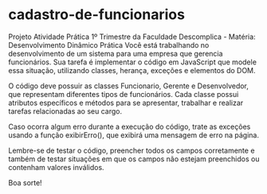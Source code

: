 # cadastro-de-funcionarios
Projeto Atividade Prática 1º Trimestre da Faculdade Descomplica - Matéria: Desenvolvimento Dinâmico
Prática
Você está trabalhando no desenvolvimento de um sistema para uma empresa que gerencia funcionários. Sua tarefa é implementar o código em JavaScript que modele essa situação, utilizando classes, herança, exceções e elementos do DOM.

O código deve possuir as classes Funcionario, Gerente e Desenvolvedor, que representam diferentes tipos de funcionários. Cada classe possui atributos específicos e métodos para se apresentar, trabalhar e realizar tarefas relacionadas ao seu cargo. 

Caso ocorra algum erro durante a execução do código, trate as exceções usando a função exibirErro(), que exibirá uma mensagem de erro na página.

Lembre-se de testar o código, preencher todos os campos corretamente e também de testar situações em que os campos não estejam preenchidos ou contenham valores inválidos.

Boa sorte!
